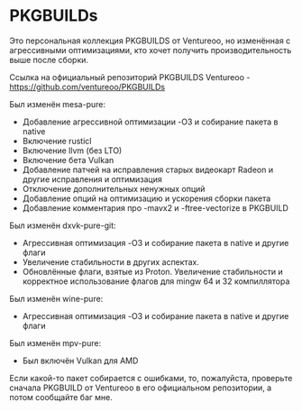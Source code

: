 # PKGBUILDs

Это персональная коллекция PKGBUILDS от Ventureoo, но изменённая с агрессивными оптимизациями, кто хочет получить производительность выше после сборки. 

Ссылка на официальный репозиторий PKGBUILDS Ventureoo - https://github.com/ventureoo/PKGBUILDs

Был изменён mesa-pure:
- Добавление агрессивной оптимизации -O3 и собирание пакета в native
- Включение rusticl
- Включение llvm (без LTO)
- Включение бета Vulkan
- Добавление патчей на исправления старых видеокарт Radeon и другие исправления и оптимизация
- Отключение дополнительных ненужных опций
- Добавление опций на оптимизацию и ускорения сборки пакета
- Добавление комментария про -mavx2 и -ftree-vectorize в PKGBUILD

Был изменён dxvk-pure-git:
- Агрессивная оптимизация -O3 и собирание пакета в native и другие флаги
- Увеличение стабильности в других аспектах.
- Обновлённые флаги, взятые из Proton. Увеличение стабильности и корректное использование флагов для mingw 64 и 32 компиллятора

Был изменён wine-pure:
- Агрессивная оптимизация -O3 и собирание пакета в native и другие флаги

Был изменён mpv-pure:
- Был включён Vulkan для AMD

Если какой-то пакет собирается с ошибками, то, пожалуйста, проверьте сначала PKGBUILD от Ventureoo в его официальном репозитории, а потом сообщайте баг мне.
